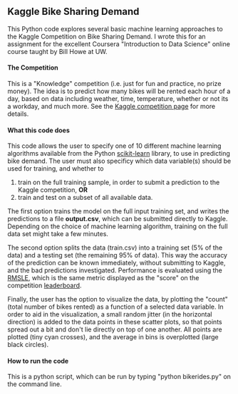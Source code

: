 ## Kaggle Bike Sharing Demand

This Python code explores several basic machine learning approaches to the Kaggle Competition on Bike Sharing Demand. I wrote this for an assignment for the excellent Coursera "Introduction to Data Science" online course taught by Bill Howe at UW.

#### The Competition

This is a "Knowledge" competition (i.e. just for fun and practice, no prize money). The idea is to predict how many bikes will be rented each hour of a day, based on data including weather, time, temperature, whether or not its a workday, and much more. See the [Kaggle competition page](https://www.kaggle.com/c/bike-sharing-demand) for more details.

#### What this code does

This code allows the user to specify one of 10 different machine learning algorithms available from the Python [scikit-learn](http://scikit-learn.org/stable/) library, to use in predicting bike demand. The user must also specificy which data variable(s) should be used for training, and whether to 

1. train on the full training sample, in order to submit a prediction to the Kaggle competition, **OR**
2. train and test on a subset of all available data.

The first option trains the model on the full input training set, and writes the predictions to a file **output.csv**, which can be submitted directly to Kaggle. Depending on the choice of machine learning algorithm, training on the full data set might take a few minutes.

The second option splits the data (train.csv) into a training set (5% of the data) and a testing set (the remaining 95% of data). This way the accuracy of the prediction can be known immediately, without submitting to Kaggle, and the bad predictions investigated. Performance is evaluated using the [RMSLE](https://www.kaggle.com/wiki/RootMeanSquaredLogarithmicError), which is the same metric displayed as the "score" on the competition [leaderboard](https://www.kaggle.com/c/bike-sharing-demand/leaderboard).

Finally, the user has the option to visualize the data, by plotting the "count" (total number of bikes rented) as a function of a selected data variable. In order to aid in the visualization, a small random jitter (in the horizontal direction) is added to the data points in these scatter plots, so that points spread out a bit and don't lie directly on top of one another. All points are plotted (tiny cyan crosses), and the average in bins is overplotted (large black circles).


#### How to run the code

This is a python script, which can be run by typing "python bikerides.py" on the command line.

